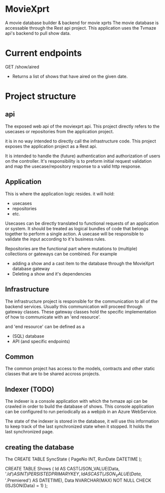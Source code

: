 # MovieXprt
A movie database builder & backend for movie xprts
The movie database is accessable through the Rest api project.
This application uses the Tvmaze api's backend to pull show data.

# Current endpoints
GET /show/aired
- Returns a list of shows that have aired on the given date.

# Project structure

## api
The exposed web api of the moviexprt api. 
This project directly refers to the usecases or repositories from the application project.

it is in no way intended to directly call the infrastructure code.
This project exposes the application project as a Rest api.

It is intended to handle the (future) authentication and authorization of users on the controller.
It's responsibility is to preform initial request validation and map the usecase/repository response to a valid http response.

## Application
This is where the application logic resides.
it will hold:
- usecases
- repositories 
- etc.

Usecases can be directly translated to functional requests of an application or system. It should be treated as logical bundles of code that belongs together to perform a single action.
A usecase will be responsible to validate the input according to it's business rules.

Repositories are the functional part where mutations to (multiple) collections or gateways can be combined. For example  
- adding a show and a cast item to the database through the MovieXprt database gateway
- Deleting a show and it's dependencies

## Infrastructure
The infrastructure project is responsible for the communication to all of the backend services.
Usually this communication will proceed through gateway classes. These gateway classes hold the specific implementation of how to communicate with an 'end resource'.

and 'end resource' can be defined as a 
- (SQL) database 
- API (and specific endpoints) 

## Common
The common project has access to the models, contracts and other static classes that are to be shared accross projects.

## Indexer (TODO)
The indexer is a console application with which the tvmaze api can be crawled in order to build the database of shows.
This console application can be configured to run periodically as a webjob in an Azure WebService.

The state of the indexer is stored in the database, it will use this information to keep track of the last synchronized state when it stopped. It holds the last synchronized page.

## creating the database
The 
CREATE TABLE SyncState (
    PageNo INT,
    RunDate DATETIME
);

CREATE TABLE Shows (
    Id AS CAST(JSON_VALUE(Data, '$.Id') AS INT) PERSISTED PRIMARY KEY,
    Id AS CAST(JSON_VALUE(Data, '$.Premiered') AS DATETIME), 
    Data NVARCHAR(MAX) NOT NULL CHECK (ISJSON(Data) = 1)
);
